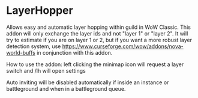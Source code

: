 # LayerHopper
Allows easy and automatic layer hopping within guild in WoW Classic. This addon will only exchange the layer ids and not "layer 1" or "layer 2". It will try to estimate if you are on layer 1 or 2, but if you want a more robust layer detection system, use https://www.curseforge.com/wow/addons/nova-world-buffs in conjunction with this addon.

How to use the addon: left clicking the minimap icon will request a layer switch and /lh will open settings

Auto inviting will be disabled automatically if inside an instance or battleground and when in a battleground queue.
